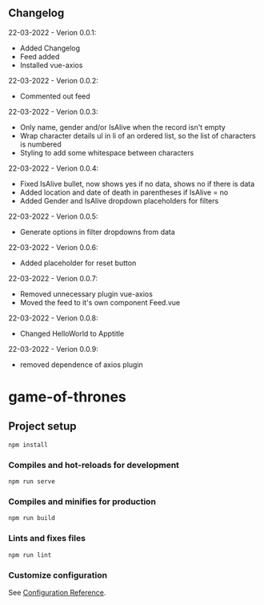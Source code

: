 Changelog
---------

22-03-2022 - Verion 0.0.1:
- Added Changelog 
- Feed added
- Installed vue-axios

22-03-2022 - Verion 0.0.2:
- Commented out feed

22-03-2022 - Verion 0.0.3:
- Only name, gender and/or IsAlive when the record isn't empty
- Wrap character details ul in li of an ordered list, so the list of characters is numbered
- Styling to add some whitespace between characters 

22-03-2022 - Verion 0.0.4:
- Fixed IsAlive bullet, now shows yes if no data, shows no if there is data
- Added location and date of death in parentheses if IsAlive = no
- Added Gender and IsAlive dropdown placeholders for filters

22-03-2022 - Verion 0.0.5:
- Generate options in filter dropdowns from data

22-03-2022 - Verion 0.0.6:
- Added placeholder for reset button

22-03-2022 - Verion 0.0.7:
- Removed unnecessary plugin vue-axios
- Moved the feed to it's own component Feed.vue

22-03-2022 - Verion 0.0.8:
- Changed HelloWorld to Apptitle

22-03-2022 - Verion 0.0.9:
- removed dependence of axios plugin



# game-of-thrones

## Project setup
```
npm install
```

### Compiles and hot-reloads for development
```
npm run serve
```

### Compiles and minifies for production
```
npm run build
```

### Lints and fixes files
```
npm run lint
```

### Customize configuration
See [Configuration Reference](https://cli.vuejs.org/config/).

